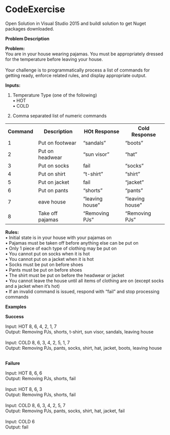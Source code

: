 # CodeExercise

Open Solution in Visual Studio 2015 and buildl solution to get Nuget packages downloaded. <br />


<b>Problem Description</b> <br />

<b>Problem:</b><br />
You are in your house wearing pajamas. You must be appropriately dressed for the temperature before leaving your house.<br /><br />
Your challenge is to programmatically process a list of commands for getting ready, enforce related rules, and display appropriate output.<br />

<b>Inputs:</b><br />
1.	Temperature Type (one of the following) <br />
•	HOT <br />
•	COLD

2.	Comma separated list of numeric commands <br />

<table><tr><th>Command</th><th>Description</th><th>HOt Response</th><th>Cold Response</th></tr>
<tr><td>1</td><td>Put on footwear</td><td>“sandals”</td><td>“boots”</td></tr>
<tr><td>2</td><td>Put on headwear</td><td>“sun visor”</td><td>“hat”</td></tr>
<tr><td>3</td><td>Put on socks</td><td>fail</td><td>“socks”</td></tr>
<tr><td>4</td><td>Put on shirt</td><td>“t-shirt”</td><td>“shirt”</td></tr>
<tr><td>5</td><td>Put on jacket</td><td>fail</td><td>“jacket”</td></tr>
<tr><td>6</td><td>Put on pants</td><td>“shorts”</td><td>“pants”</td></tr>
<tr><td>7</td><td>eave house</td><td>“leaving house”</td><td>“leaving house”</td></tr>
<tr><td>8</td><td>Take off pajamas</td><td>“Removing PJs”</td><td>“Removing PJs”</td></tr></table>

<b>Rules:</b> <br />
•	Initial state is in your house with your pajamas on <br />
•	Pajamas must be taken off before anything else can be put on <br />
•	Only 1 piece of each type of clothing may be put on <br />
•	You cannot put on socks when it is hot <br />
•	You cannot put on a jacket when it is hot <br />
•	Socks must be put on before shoes <br />
•	Pants must be put on before shoes <br />
•	The shirt must be put on before the headwear or jacket <br />
•	You cannot leave the house until all items of clothing are on (except socks and a jacket when it’s hot) <br />
•	If an invalid command is issued, respond with “fail” and stop processing commands <br />

<b>Examples</b> <br />

<b>Success</b> <br />

Input: HOT 8, 6, 4, 2, 1, 7<br />
Output: Removing PJs, shorts, t-shirt, sun visor, sandals, leaving house<br /><br />
Input: COLD 8, 6, 3, 4, 2, 5, 1, 7<br />
Output: Removing PJs, pants, socks, shirt, hat, jacket, boots, leaving house<br /><br />
 
<b>Failure</b><br />

Input: HOT 8, 6, 6<br />
Output: Removing PJs, shorts, fail<br /><br />
Input: HOT 8, 6, 3<br />
Output: Removing PJs, shorts, fail<br /><br />
Input: COLD 8, 6, 3, 4, 2, 5, 7<br />
Output: Removing PJs, pants, socks, shirt, hat, jacket, fail<br /><br />
Input: COLD 6<br />
Output: fail<br /><br />

